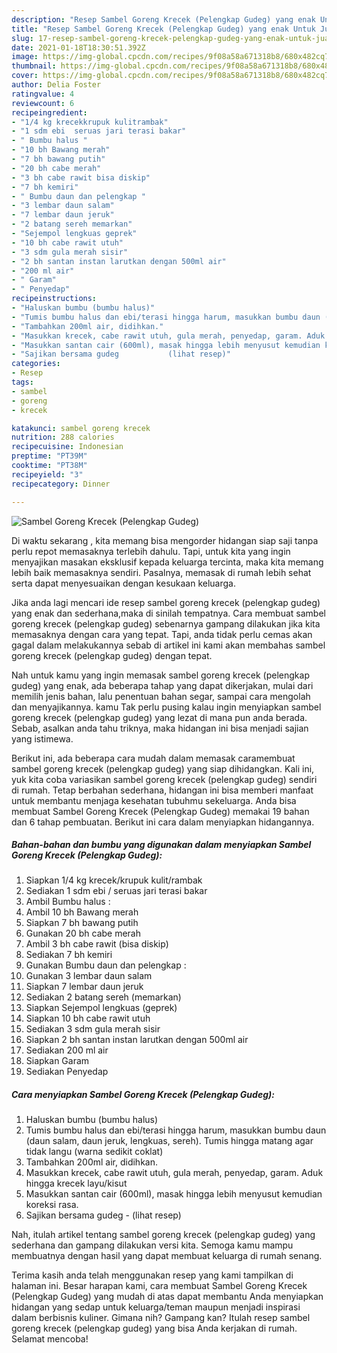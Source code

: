 ```yaml
---
description: "Resep Sambel Goreng Krecek (Pelengkap Gudeg) yang enak Untuk Jualan"
title: "Resep Sambel Goreng Krecek (Pelengkap Gudeg) yang enak Untuk Jualan"
slug: 17-resep-sambel-goreng-krecek-pelengkap-gudeg-yang-enak-untuk-jualan
date: 2021-01-18T18:30:51.392Z
image: https://img-global.cpcdn.com/recipes/9f08a58a671318b8/680x482cq70/sambel-goreng-krecek-pelengkap-gudeg-foto-resep-utama.jpg
thumbnail: https://img-global.cpcdn.com/recipes/9f08a58a671318b8/680x482cq70/sambel-goreng-krecek-pelengkap-gudeg-foto-resep-utama.jpg
cover: https://img-global.cpcdn.com/recipes/9f08a58a671318b8/680x482cq70/sambel-goreng-krecek-pelengkap-gudeg-foto-resep-utama.jpg
author: Delia Foster
ratingvalue: 4
reviewcount: 6
recipeingredient:
- "1/4 kg krecekkrupuk kulitrambak"
- "1 sdm ebi  seruas jari terasi bakar"
- " Bumbu halus "
- "10 bh Bawang merah"
- "7 bh bawang putih"
- "20 bh cabe merah"
- "3 bh cabe rawit bisa diskip"
- "7 bh kemiri"
- " Bumbu daun dan pelengkap "
- "3 lembar daun salam"
- "7 lembar daun jeruk"
- "2 batang sereh memarkan"
- "Sejempol lengkuas geprek"
- "10 bh cabe rawit utuh"
- "3 sdm gula merah sisir"
- "2 bh santan instan larutkan dengan 500ml air"
- "200 ml air"
- " Garam"
- " Penyedap"
recipeinstructions:
- "Haluskan bumbu (bumbu halus)"
- "Tumis bumbu halus dan ebi/terasi hingga harum, masukkan bumbu daun (daun salam, daun jeruk, lengkuas, sereh). Tumis hingga matang agar tidak langu (warna sedikit coklat)"
- "Tambahkan 200ml air, didihkan."
- "Masukkan krecek, cabe rawit utuh, gula merah, penyedap, garam. Aduk hingga krecek layu/kisut"
- "Masukkan santan cair (600ml), masak hingga lebih menyusut kemudian koreksi rasa."
- "Sajikan bersama gudeg           (lihat resep)"
categories:
- Resep
tags:
- sambel
- goreng
- krecek

katakunci: sambel goreng krecek 
nutrition: 288 calories
recipecuisine: Indonesian
preptime: "PT39M"
cooktime: "PT38M"
recipeyield: "3"
recipecategory: Dinner

---
```



![Sambel Goreng Krecek (Pelengkap Gudeg)](https://img-global.cpcdn.com/recipes/9f08a58a671318b8/680x482cq70/sambel-goreng-krecek-pelengkap-gudeg-foto-resep-utama.jpg)

Di waktu  sekarang , kita memang bisa mengorder hidangan siap saji tanpa perlu repot memasaknya terlebih dahulu. Tapi, untuk kita yang ingin menyajikan masakan eksklusif kepada keluarga tercinta, maka kita memang lebih baik memasaknya sendiri. Pasalnya, memasak di rumah lebih sehat serta dapat menyesuaikan dengan kesukaan keluarga.

Jika anda lagi mencari ide resep sambel goreng krecek (pelengkap gudeg) yang enak dan sederhana,maka di sinilah tempatnya. Cara membuat sambel goreng krecek (pelengkap gudeg)  sebenarnya gampang dilakukan jika kita memasaknya dengan cara yang tepat. Tapi, anda tidak perlu cemas akan gagal dalam melakukannya 
sebab di artikel ini kami akan membahas sambel goreng krecek (pelengkap gudeg) dengan tepat.  



Nah untuk kamu yang ingin memasak sambel goreng krecek (pelengkap gudeg) yang enak, ada beberapa tahap yang dapat dikerjakan, mulai dari memilih jenis bahan, lalu penentuan bahan segar, sampai cara mengolah dan menyajikannya. kamu Tak perlu pusing kalau ingin menyiapkan sambel goreng krecek (pelengkap gudeg) yang lezat di mana pun anda berada. Sebab, asalkan anda  tahu triknya, maka hidangan ini bisa menjadi sajian yang istimewa.

Berikut ini, ada beberapa cara mudah dalam memasak caramembuat sambel goreng krecek (pelengkap gudeg) yang siap dihidangkan. Kali ini, yuk kita coba variasikan sambel goreng krecek (pelengkap gudeg) sendiri di rumah. Tetap berbahan sederhana, hidangan ini bisa memberi manfaat untuk membantu menjaga kesehatan tubuhmu sekeluarga. Anda bisa membuat Sambel Goreng Krecek (Pelengkap Gudeg) memakai 19 bahan dan 6 tahap pembuatan. Berikut ini cara dalam menyiapkan hidangannya.

<!--inarticleads1-->

##### Bahan-bahan dan bumbu yang digunakan dalam menyiapkan Sambel Goreng Krecek (Pelengkap Gudeg):

1. Siapkan 1/4 kg krecek/krupuk kulit/rambak
1. Sediakan 1 sdm ebi / seruas jari terasi bakar
1. Ambil  Bumbu halus :
1. Ambil 10 bh Bawang merah
1. Siapkan 7 bh bawang putih
1. Gunakan 20 bh cabe merah
1. Ambil 3 bh cabe rawit (bisa diskip)
1. Sediakan 7 bh kemiri
1. Gunakan  Bumbu daun dan pelengkap :
1. Gunakan 3 lembar daun salam
1. Siapkan 7 lembar daun jeruk
1. Sediakan 2 batang sereh (memarkan)
1. Siapkan Sejempol lengkuas (geprek)
1. Siapkan 10 bh cabe rawit utuh
1. Sediakan 3 sdm gula merah sisir
1. Siapkan 2 bh santan instan larutkan dengan 500ml air
1. Sediakan 200 ml air
1. Siapkan  Garam
1. Sediakan  Penyedap




<!--inarticleads2-->

##### Cara menyiapkan Sambel Goreng Krecek (Pelengkap Gudeg):

1. Haluskan bumbu (bumbu halus)
1. Tumis bumbu halus dan ebi/terasi hingga harum, masukkan bumbu daun (daun salam, daun jeruk, lengkuas, sereh). Tumis hingga matang agar tidak langu (warna sedikit coklat)
1. Tambahkan 200ml air, didihkan.
1. Masukkan krecek, cabe rawit utuh, gula merah, penyedap, garam. Aduk hingga krecek layu/kisut
1. Masukkan santan cair (600ml), masak hingga lebih menyusut kemudian koreksi rasa.
1. Sajikan bersama gudeg -           (lihat resep)




Nah, itulah artikel tentang  sambel goreng krecek (pelengkap gudeg)  yang sederhana dan gampang dilakukan versi kita. Semoga kamu mampu membuatnya dengan hasil yang dapat membuat keluarga di rumah senang. 

Terima kasih anda telah menggunakan resep yang kami tampilkan di halaman ini. Besar harapan kami, cara membuat  Sambel Goreng Krecek (Pelengkap Gudeg) yang mudah di atas dapat membantu Anda menyiapkan hidangan yang sedap untuk keluarga/teman maupun menjadi inspirasi dalam berbisnis kuliner. Gimana nih? Gampang kan? Itulah resep sambel goreng krecek (pelengkap gudeg) yang bisa Anda kerjakan di rumah. Selamat mencoba!

